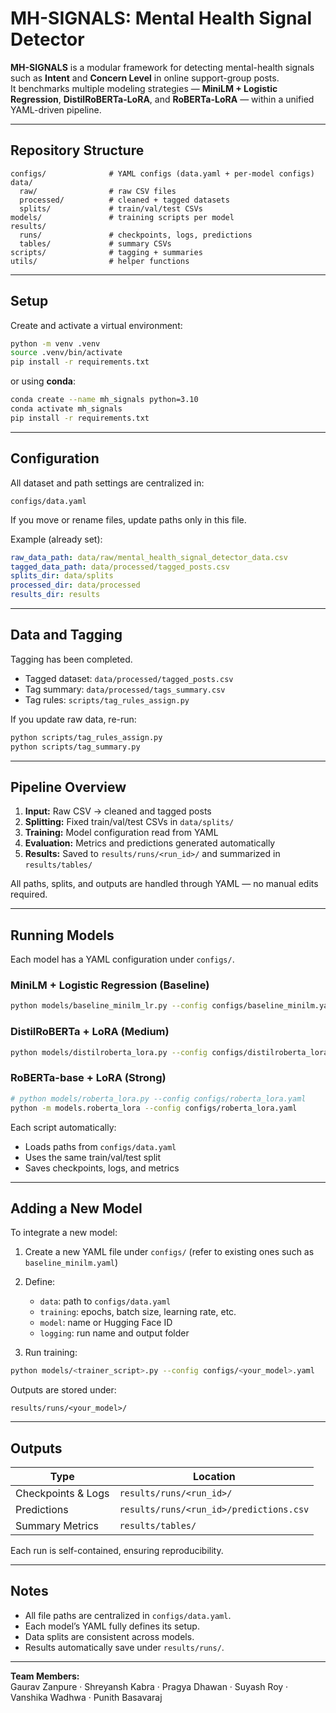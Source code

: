 # MH-SIGNALS: Mental Health Signal Detector

**MH-SIGNALS** is a modular framework for detecting mental-health signals such as **Intent** and **Concern Level** in online support-group posts.  
It benchmarks multiple modeling strategies — **MiniLM + Logistic Regression**, **DistilRoBERTa-LoRA**, and **RoBERTa-LoRA** — within a unified YAML-driven pipeline.

---

## Repository Structure

```
configs/              # YAML configs (data.yaml + per-model configs)
data/
  raw/                # raw CSV files
  processed/          # cleaned + tagged datasets
  splits/             # train/val/test CSVs
models/               # training scripts per model
results/
  runs/               # checkpoints, logs, predictions
  tables/             # summary CSVs
scripts/              # tagging + summaries
utils/                # helper functions
```

---

## Setup

Create and activate a virtual environment:

```bash
python -m venv .venv
source .venv/bin/activate
pip install -r requirements.txt
```

or using **conda**:

```bash
conda create --name mh_signals python=3.10
conda activate mh_signals
pip install -r requirements.txt
```

---

## Configuration

All dataset and path settings are centralized in:

```
configs/data.yaml
```

If you move or rename files, update paths only in this file.

Example (already set):

```yaml
raw_data_path: data/raw/mental_health_signal_detector_data.csv
tagged_data_path: data/processed/tagged_posts.csv
splits_dir: data/splits
processed_dir: data/processed
results_dir: results
```

---

## Data and Tagging

Tagging has been completed.

* Tagged dataset: `data/processed/tagged_posts.csv`
* Tag summary: `data/processed/tags_summary.csv`
* Tag rules: `scripts/tag_rules_assign.py`

If you update raw data, re-run:

```bash
python scripts/tag_rules_assign.py
python scripts/tag_summary.py
```

---

## Pipeline Overview

1. **Input:** Raw CSV → cleaned and tagged posts  
2. **Splitting:** Fixed train/val/test CSVs in `data/splits/`  
3. **Training:** Model configuration read from YAML  
4. **Evaluation:** Metrics and predictions generated automatically  
5. **Results:** Saved to `results/runs/<run_id>/` and summarized in `results/tables/`  

All paths, splits, and outputs are handled through YAML — no manual edits required.

---

## Running Models

Each model has a YAML configuration under `configs/`.

### MiniLM + Logistic Regression (Baseline)

```bash
python models/baseline_minilm_lr.py --config configs/baseline_minilm.yaml
```

### DistilRoBERTa + LoRA (Medium)

```bash
python models/distilroberta_lora.py --config configs/distilroberta_lora.yaml
```

### RoBERTa-base + LoRA (Strong)

```bash
# python models/roberta_lora.py --config configs/roberta_lora.yaml
python -m models.roberta_lora --config configs/roberta_lora.yaml
```

Each script automatically:

* Loads paths from `configs/data.yaml`
* Uses the same train/val/test split
* Saves checkpoints, logs, and metrics

---

## Adding a New Model

To integrate a new model:

1. Create a new YAML file under `configs/`
   (refer to existing ones such as `baseline_minilm.yaml`)
2. Define:

   * `data`: path to `configs/data.yaml`
   * `training`: epochs, batch size, learning rate, etc.
   * `model`: name or Hugging Face ID
   * `logging`: run name and output folder
3. Run training:

```bash
python models/<trainer_script>.py --config configs/<your_model>.yaml
```

Outputs are stored under:

```
results/runs/<your_model>/
```

---

## Outputs

| Type               | Location                                |
| ------------------ | --------------------------------------- |
| Checkpoints & Logs | `results/runs/<run_id>/`                |
| Predictions        | `results/runs/<run_id>/predictions.csv` |
| Summary Metrics    | `results/tables/`                       |

Each run is self-contained, ensuring reproducibility.

---

## Notes

* All file paths are centralized in `configs/data.yaml`.
* Each model’s YAML fully defines its setup.
* Data splits are consistent across models.
* Results automatically save under `results/runs/`.

---

**Team Members:**  
Gaurav Zanpure · Shreyansh Kabra · Pragya Dhawan · Suyash Roy · Vanshika Wadhwa · Punith Basavaraj
